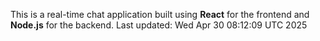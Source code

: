 This is a real-time chat application built using **React** for the frontend and **Node.js** for the backend.
Last updated: Wed Apr 30 08:12:09 UTC 2025

